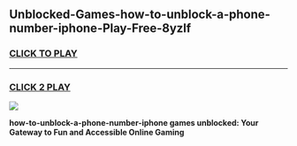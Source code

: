 
## Unblocked-Games-how-to-unblock-a-phone-number-iphone-Play-Free-8yzlf
<h3>
<a href="https://premium76.site?title=how-to-unblock-a-phone-number-iphone&ref=21A">CLICK TO PLAY</a></h3>
<hr>

<h3>
<a href="https://premium76.site?title=how-to-unblock-a-phone-number-iphone&ref=21A">CLICK 2 PLAY</a>
  
</h3>

<a href="https://premium76.site?title=how-to-unblock-a-phone-number-iphone&ref=21A"><img src="https://clearcache.store/games.png"></a>


**how-to-unblock-a-phone-number-iphone games unblocked: Your Gateway to Fun and Accessible Online Gaming**
